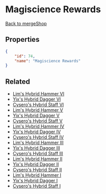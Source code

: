 # Magiscience Rewards

<no description available>

[Back to mergeShop](../merge-shops.md)

## Properties

```json
{
    "id": 74,
    "name": "Magiscience Rewards"
}
```

## Related

- [Lim's Hybrid Hammer VI](../items/4440-lim-s-hybrid-hammer-vi.md)
- [Yix's Hybrid Dagger VI](../items/4441-yix-s-hybrid-dagger-vi.md)
- [Cysero's Hybrid Staff VI](../items/4442-cysero-s-hybrid-staff-vi.md)
- [Lim's Hybrid Hammer V](../items/4443-lim-s-hybrid-hammer-v.md)
- [Yix's Hybrid Dagger V](../items/4444-yix-s-hybrid-dagger-v.md)
- [Cysero's Hybrid Staff V](../items/4445-cysero-s-hybrid-staff-v.md)
- [Lim's Hybrid Hammer IV](../items/4446-lim-s-hybrid-hammer-iv.md)
- [Yix's Hybrid Dagger IV](../items/4447-yix-s-hybrid-dagger-iv.md)
- [Cysero's Hybrid Staff IV](../items/4448-cysero-s-hybrid-staff-iv.md)
- [Lim's Hybrid Hammer III](../items/4449-lim-s-hybrid-hammer-iii.md)
- [Yix's Hybrid Dagger III](../items/4450-yix-s-hybrid-dagger-iii.md)
- [Cysero's Hybrid Staff III](../items/4451-cysero-s-hybrid-staff-iii.md)
- [Lim's Hybrid Hammer II](../items/4452-lim-s-hybrid-hammer-ii.md)
- [Yix's Hybrid Dagger II](../items/4453-yix-s-hybrid-dagger-ii.md)
- [Cysero's Hybrid Staff II](../items/4454-cysero-s-hybrid-staff-ii.md)
- [Lim's Hybrid Hammer I](../items/4455-lim-s-hybrid-hammer-i.md)
- [Yix's Hybrid Dagger I](../items/4456-yix-s-hybrid-dagger-i.md)
- [Cysero's Hybrid Staff I](../items/4457-cysero-s-hybrid-staff-i.md)


